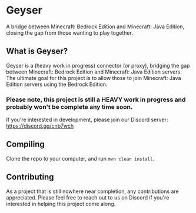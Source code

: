 # Geyser
A bridge between Minecraft: Bedrock Edition and Minecraft: Java Edition, closing the gap from those wanting to play together.

## What is Geyser?
Geyser is a (heavy work in progress) connector (or proxy), bridging the gap between Minecraft: Bedrock Edition and Minecraft: Java Edition servers.
The ultimate goal for this project is to allow those to join Minecraft: Java Edition servers using the Bedrock Edition.

### Please note, this project is still a HEAVY work in progress and probably won't be complete any time soon.

If you're interested in development, please join our Discord server:
https://discord.gg/cnb7wch

## Compiling
Clone the repo to your computer, and run `mvn clean install`.

## Contributing
As a project that is still nowhere near completion, any contributions are appreciated. Please feel free to reach out to us on Discord if
you're interested in helping this project come along.
